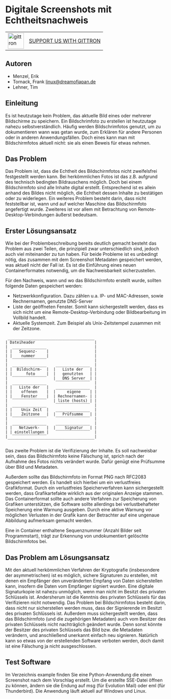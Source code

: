 # Digitale Screenshots mit Echtheitsnachweis

<table border="0"><tr>  <td><a href="https://gittron.me/bots/0xf5fecdad30cae3a9f8664ef783b20e84"><img src="https://s3.amazonaws.com/od-flat-svg/0xf5fecdad30cae3a9f8664ef783b20e84.png" alt="gittron" width="50"/></a></td><td><a href="https://gittron.me/bots/0xf5fecdad30cae3a9f8664ef783b20e84">SUPPORT US WITH GITTRON</a></td></tr></table>

## Autoren
* Menzel, Erik
* Tornack, Frank <linux@dreamofjapan.de>
* Lehner, Tim

## Einleitung
Es ist heutzutage kein Problem, das aktuelle Bild eines oder mehrerer Bildschirme zu speichern. 
Ein Bildschrimfoto zu erstellen ist heutzutage nahezu selbstverständlich. Häufig werden Bildschrimfotos genutzt, 
um zu dokumentieren wann was getan wurde, zum Erklären für andere Personen oder in anderen Anwendungsfällen. 
Doch eines kann man mit Bildschirmfotos aktuell nicht: sie als einen Beweis für etwas nehmen.

## Das Problem
Das Problem ist, dass die Echtheit des Bildschirmfotos nicht zweifelsfrei festgestellt werden kann. Bei herkömmlichen Fotos ist das z.B. aufgrund des technisch bedingten Bildrauschens möglich.
Doch bei einem Bildschirmfoto sind alle Inhalte digital erstellt. Entsprechend ist es allein anhand des Bildes nicht möglich, die Echtheit dessen Inhalte zu bestätigen oder zu widerlegen.
Ein weiteres Problem besteht darin, dass nicht feststellbar ist, wann und auf welcher Maschine das Bildschirmfoto angefertigt wurde. Zweiteres ist vor allem mit Betrachtung von Remote-Desktop-Verbindungen äußerst bedeutsam.

## Erster Lösungsansatz
Wie bei der Problembeschreibung bereits deutlich gemacht besteht das Problem aus zwei Teilen, die prinzipiell zwar unterschiedlich sind, jedoch auch viel miteinander zu tun haben.
Für beide Probleme ist es unbedingt nötig, das zusammen mit dem Screenshot Metadaten gespeichert werden, was aktuell nicht der Fall ist. 
Es ist die Einführung eines neuen Containerformates notwendig, um die Nachweisbarkeit sicherzustellen.

Für den Nachweis, wann und wo das Bildschirmfoto erstellt wurde, sollten folgende Daten gespeichert werden:
* Netzwerkkonfiguration. Dazu zählen u.a. IP- und MAC-Adressen, sowie Rechnernamen, genutzte DNS-Server
* Liste der geöffneten Fenster. Somit kann sichergestellt werden, dass es sich nicht um eine Remote-Desktop-Verbindung oder Bildbearbeitung im Vollbild handelt. 
* Aktuelle Systemzeit. Zum Beispiel als Unix-Zeitstempel zusammen mit der Zeitzone.

```
 ______________________________________
| Dateiheader                          |
|  _______________                     |
| |   Sequenz-    |                    |
| |    nummer     |                    |
|  ‾‾‾‾‾‾‾‾‾‾‾‾‾‾‾                     |
|  _______________    _______________  |
| |  Bildschirm-  |  |   Liste der   | |
| |      foto     |  |   genutzten   | |
|  ‾‾‾‾‾‾‾‾‾‾‾‾‾‾‾   |   DNS Server  | |
|  _______________    ‾‾‾‾‾‾‾‾‾‾‾‾‾‾‾  |
| |   Liste der   |   _______________  |
| |    offenen    |  |     eigene    | |
| |    Fenster    |  | Rechnernamen- | |
|  ‾‾‾‾‾‾‾‾‾‾‾‾‾‾‾   | liste (hosts) | |
|  _______________    ‾‾‾‾‾‾‾‾‾‾‾‾‾‾‾  |
| |    Unix Zeit  |   _______________  |
| |    Zeitzone   |  |   Prüfsumme   | |
|  ‾‾‾‾‾‾‾‾‾‾‾‾‾‾‾    ‾‾‾‾‾‾‾‾‾‾‾‾‾‾‾  |
|  _______________    _______________  |
| |   Netzwerk-   |  |    Signatur   | |
| | einstellungen |   ‾‾‾‾‾‾‾‾‾‾‾‾‾‾‾  |
|  ‾‾‾‾‾‾‾‾‾‾‾‾‾‾‾                     |
 ‾‾‾‾‾‾‾‾‾‾‾‾‾‾‾‾‾‾‾‾‾‾‾‾‾‾‾‾‾‾‾‾‾‾‾‾‾‾
```

Das zweite Problem ist die Verifizierung der Inhalte. Es soll nachweisbar sein, dass das Bildschirmfoto keine Fälschung ist, sprich nach der Aufnahme des Fotos nichts verändert wurde. Dafür genügt eine Prüfsumme über Bild und Metadaten.

Außerdem sollte das Bildschirmfoto im Format PNG nach RFC2083 gespeichert werden. Es handelt sich hierbei um ein verlustfreies Grafikformat. Durch ein verlustfreies Speicherverfahren kann sichergestellt werden, dass Grafikartefakte wirklich aus der originalen Anzeige stammen.
Das Containerformat sollte auch andere Verfahren zur Speicherung von Grafiken unterstützen, die Software sollte allerdings bei verlustbehafteter Speicherung eine Warnung ausgeben. 
Durch eine aktive Warnung vor möglichen Verlusten in der Grafik kann der Betrachter auf eine ungenaue Abbildung aufmerksam gemacht werden.

Eine in Container enthaltene Sequenznummer (Anzahl Bilder seit Programmstart), trägt zur Erkennung von undokumentiert gelöschte Bildschirmfotos bei.

## Das Problem am Lösungsansatz
Mit den aktuell herkömmlichen Verfahren der Kryptografie (insbesondere der asymmetrischen) ist es möglich, sichere Signaturen zu erstellen, mit denen ein Empfänger den unveränderten Empfang von Daten sicherstellen kann, insofern die Daten vom Empfänger signiert wurden. Eine digitale Signaturkopie ist nahezu unmöglich, wenn man nicht im Besitzt des privaten Schlüssels ist. Andersherum ist die Kenntnis des privaten Schlüssels für das Verifizieren nicht notwendig.
Das Problem bei Bildschirmfotos besteht darin, dass nicht nur sicherstellen werden muss, dass der Signierende im Besitzt des privaten Schlüssels ist. Außerdem muss sichergestellt werden, dass das Bildschirmfoto (und die zugehörigen Metadaten) auch vom Besitzer des privaten Schlüssels nicht nachträglich geändert wurde. Denn sonst könnte der Besitzer des privaten Schlüssels das Bild bzw. die Metadaten verändern, und anschließend unerkannt einfach neu signieren.
Natürlich kann so etwas von der erstellenden Software verboten werden, doch damit ist eine Fälschung ja nicht ausgeschlossen.

## Test Software
Im Verzeichnis example finden Sie eine Python-Anwendung die einen Screenshot nach dem Vorschlag erstellt.
Um die erstellte SSE-Datei öffnen zu können, ändern sie die Endung auf msg (für Evolution Mail) oder eml (für Thunderbird).
Die Anwendung läuft aktuell auf Windows und Linux.
